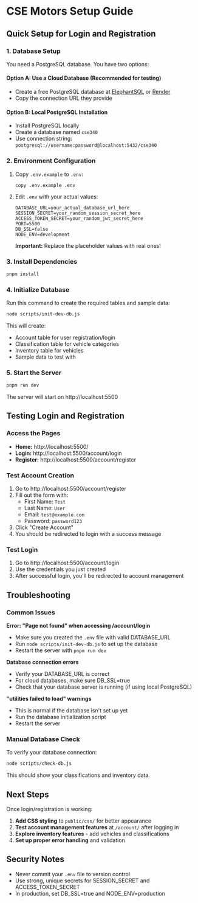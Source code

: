 # CSE Motors Setup Guide

## Quick Setup for Login and Registration

### 1. Database Setup

You need a PostgreSQL database. You have two options:

#### Option A: Use a Cloud Database (Recommended for testing)
- Create a free PostgreSQL database at [ElephantSQL](https://www.elephantsql.com/) or [Render](https://render.com)
- Copy the connection URL they provide

#### Option B: Local PostgreSQL Installation
- Install PostgreSQL locally
- Create a database named `cse340`
- Use connection string: `postgresql://username:password@localhost:5432/cse340`

### 2. Environment Configuration

1. Copy `.env.example` to `.env`:
   ```
   copy .env.example .env
   ```

2. Edit `.env` with your actual values:
   ```
   DATABASE_URL=your_actual_database_url_here
   SESSION_SECRET=your_random_session_secret_here
   ACCESS_TOKEN_SECRET=your_random_jwt_secret_here
   PORT=5500
   DB_SSL=false
   NODE_ENV=development
   ```

   **Important:** Replace the placeholder values with real ones!

### 3. Install Dependencies

```bash
pnpm install
```

### 4. Initialize Database

Run this command to create the required tables and sample data:

```bash
node scripts/init-dev-db.js
```

This will create:
- Account table for user registration/login
- Classification table for vehicle categories  
- Inventory table for vehicles
- Sample data to test with

### 5. Start the Server

```bash
pnpm run dev
```

The server will start on http://localhost:5500

## Testing Login and Registration

### Access the Pages
- **Home:** http://localhost:5500/
- **Login:** http://localhost:5500/account/login
- **Register:** http://localhost:5500/account/register

### Test Account Creation
1. Go to http://localhost:5500/account/register
2. Fill out the form with:
   - First Name: `Test`
   - Last Name: `User` 
   - Email: `test@example.com`
   - Password: `password123`
3. Click "Create Account"
4. You should be redirected to login with a success message

### Test Login
1. Go to http://localhost:5500/account/login
2. Use the credentials you just created
3. After successful login, you'll be redirected to account management

## Troubleshooting

### Common Issues

**Error: "Page not found" when accessing /account/login**
- Make sure you created the `.env` file with valid DATABASE_URL
- Run `node scripts/init-dev-db.js` to set up the database
- Restart the server with `pnpm run dev`

**Database connection errors**
- Verify your DATABASE_URL is correct
- For cloud databases, make sure DB_SSL=true
- Check that your database server is running (if using local PostgreSQL)

**"utilities failed to load" warnings**
- This is normal if the database isn't set up yet
- Run the database initialization script
- Restart the server

### Manual Database Check

To verify your database connection:

```bash
node scripts/check-db.js
```

This should show your classifications and inventory data.

## Next Steps

Once login/registration is working:

1. **Add CSS styling** to `public/css/` for better appearance
2. **Test account management features** at `/account/` after logging in
3. **Explore inventory features** - add vehicles and classifications
4. **Set up proper error handling** and validation

## Security Notes

- Never commit your `.env` file to version control
- Use strong, unique secrets for SESSION_SECRET and ACCESS_TOKEN_SECRET  
- In production, set DB_SSL=true and NODE_ENV=production